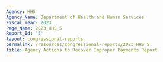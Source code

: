 ```yaml
---
Agency: HHS
Agency_Name: Department of Health and Human Services
Fiscal_Year: 2023
Page_Name: 2023_HHS_5
Report_Id: '5'
layout: congressional-reports
permalink: /resources/congressional-reports/2023_HHS_5
title: Agency Actions to Recover Improper Payments Report
---
```

